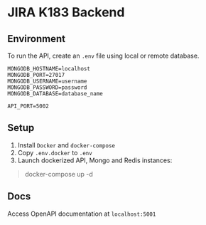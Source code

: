 # JIRA K183 Backend

## Environment

To run the API, create an `.env` file using local or remote database.

    MONGODB_HOSTNAME=localhost
    MONGODB_PORT=27017
    MONGODB_USERNAME=username
    MONGODB_PASSWORD=password
    MONGODB_DATABASE=database_name
    
    API_PORT=5002

## Setup

1. Install `Docker` and `docker-compose`
2. Copy `.env.docker` to `.env`
3. Launch dockerized API, Mongo and Redis instances:
> docker-compose up -d

## Docs
Access OpenAPI documentation at `localhost:5001`
